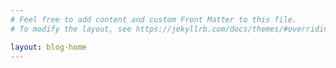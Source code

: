 ```yaml
---
# Feel free to add content and custom Front Matter to this file.
# To modify the layout, see https://jekyllrb.com/docs/themes/#overriding-theme-defaults

layout: blog-home
---
```

